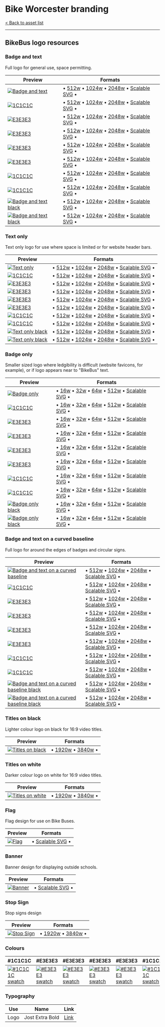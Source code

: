 # Bike Worcester branding

[< Back to asset list](./index.md)

---

## BikeBus logo resources

### Badge and text
Full logo for general use, space permitting.

| Preview | Formats |
| ------- | ------- |
| [![Badge and text](../assets/bikebus-logo/bikebus-logo-full-256.png)](bikebus-logo-full.md) | &bull; [512w](../assets/bikebus-logo/bikebus-logo-full-512.png) &bull; [1024w](../assets/bikebus-logo/bikebus-logo-full-1024.png) &bull; [2048w](../assets/bikebus-logo/bikebus-logo-full-2048.png) &bull; [Scalable SVG](../assets/bikebus-logo/bikebus-logo-full.svg) &bull; |
  | [![ 1C1C1C](../assets/bikebus-logo/bikebus-logo-full-mono-1C1C1C-256.png)](bikebus-logo-full.md#1C1C1C) | &bull; [512w](../assets/bikebus-logo/bikebus-logo-full-mono-1C1C1C-512.png) &bull; [1024w](../assets/bikebus-logo/bikebus-logo-full-mono-1C1C1C-1024.png) &bull; [2048w](../assets/bikebus-logo/bikebus-logo-full-mono-1C1C1C-2048.png) &bull; [Scalable SVG](../assets/bikebus-logo/bikebus-logo-full-mono-1C1C1C.svg) &bull; |
  | [![ E3E3E3](../assets/bikebus-logo/bikebus-logo-full-mono-E3E3E3-256.png)](bikebus-logo-full.md#E3E3E3) | &bull; [512w](../assets/bikebus-logo/bikebus-logo-full-mono-E3E3E3-512.png) &bull; [1024w](../assets/bikebus-logo/bikebus-logo-full-mono-E3E3E3-1024.png) &bull; [2048w](../assets/bikebus-logo/bikebus-logo-full-mono-E3E3E3-2048.png) &bull; [Scalable SVG](../assets/bikebus-logo/bikebus-logo-full-mono-E3E3E3.svg) &bull; |
  | [![ E3E3E3](../assets/bikebus-logo/bikebus-logo-full-mono-E3E3E3-256.png)](bikebus-logo-full.md#E3E3E3) | &bull; [512w](../assets/bikebus-logo/bikebus-logo-full-mono-E3E3E3-512.png) &bull; [1024w](../assets/bikebus-logo/bikebus-logo-full-mono-E3E3E3-1024.png) &bull; [2048w](../assets/bikebus-logo/bikebus-logo-full-mono-E3E3E3-2048.png) &bull; [Scalable SVG](../assets/bikebus-logo/bikebus-logo-full-mono-E3E3E3.svg) &bull; |
  | [![ E3E3E3](../assets/bikebus-logo/bikebus-logo-full-mono-E3E3E3-256.png)](bikebus-logo-full.md#E3E3E3) | &bull; [512w](../assets/bikebus-logo/bikebus-logo-full-mono-E3E3E3-512.png) &bull; [1024w](../assets/bikebus-logo/bikebus-logo-full-mono-E3E3E3-1024.png) &bull; [2048w](../assets/bikebus-logo/bikebus-logo-full-mono-E3E3E3-2048.png) &bull; [Scalable SVG](../assets/bikebus-logo/bikebus-logo-full-mono-E3E3E3.svg) &bull; |
  | [![ E3E3E3](../assets/bikebus-logo/bikebus-logo-full-mono-E3E3E3-256.png)](bikebus-logo-full.md#E3E3E3) | &bull; [512w](../assets/bikebus-logo/bikebus-logo-full-mono-E3E3E3-512.png) &bull; [1024w](../assets/bikebus-logo/bikebus-logo-full-mono-E3E3E3-1024.png) &bull; [2048w](../assets/bikebus-logo/bikebus-logo-full-mono-E3E3E3-2048.png) &bull; [Scalable SVG](../assets/bikebus-logo/bikebus-logo-full-mono-E3E3E3.svg) &bull; |
  | [![ 1C1C1C](../assets/bikebus-logo/bikebus-logo-full-mono-1C1C1C-256.png)](bikebus-logo-full.md#1C1C1C) | &bull; [512w](../assets/bikebus-logo/bikebus-logo-full-mono-1C1C1C-512.png) &bull; [1024w](../assets/bikebus-logo/bikebus-logo-full-mono-1C1C1C-1024.png) &bull; [2048w](../assets/bikebus-logo/bikebus-logo-full-mono-1C1C1C-2048.png) &bull; [Scalable SVG](../assets/bikebus-logo/bikebus-logo-full-mono-1C1C1C.svg) &bull; |
  | [![ 1C1C1C](../assets/bikebus-logo/bikebus-logo-full-mono-1C1C1C-256.png)](bikebus-logo-full.md#1C1C1C) | &bull; [512w](../assets/bikebus-logo/bikebus-logo-full-mono-1C1C1C-512.png) &bull; [1024w](../assets/bikebus-logo/bikebus-logo-full-mono-1C1C1C-1024.png) &bull; [2048w](../assets/bikebus-logo/bikebus-logo-full-mono-1C1C1C-2048.png) &bull; [Scalable SVG](../assets/bikebus-logo/bikebus-logo-full-mono-1C1C1C.svg) &bull; |
| [![Badge and text black](../assets/bikebus-logo/bikebus-logo-full-mono-000000-256.png)](bikebus-logo-full.md#Black) | &bull; [512w](../assets/bikebus-logo/bikebus-logo-full-mono-000000-512.png) &bull; [1024w](../assets/bikebus-logo/bikebus-logo-full-mono-000000-1024.png) &bull; [2048w](../assets/bikebus-logo/bikebus-logo-full-mono-000000-2048.png) &bull; [Scalable SVG](../assets/bikebus-logo/bikebus-logo-full-mono-000000.svg) &bull; |
| [![Badge and text black](../assets/bikebus-logo/bikebus-logo-full-mono-ffffff-256.png)](bikebus-logo-full.md#White) | &bull; [512w](../assets/bikebus-logo/bikebus-logo-full-mono-ffffff-512.png) &bull; [1024w](../assets/bikebus-logo/bikebus-logo-full-mono-ffffff-1024.png) &bull; [2048w](../assets/bikebus-logo/bikebus-logo-full-mono-ffffff-2048.png) &bull; [Scalable SVG](../assets/bikebus-logo/bikebus-logo-full-mono-ffffff.svg) &bull; |

### Text only
Text only logo for use where space is limited or for website header bars.

| Preview | Formats |
| ------- | ------- |
| [![Text only](../assets/bikebus-logo/bikebus-logo-text-256.png)](bikebus-logo-text.md) | &bull; [512w](../assets/bikebus-logo/bikebus-logo-text-512.png) &bull; [1024w](../assets/bikebus-logo/bikebus-logo-text-1024.png) &bull; [2048w](../assets/bikebus-logo/bikebus-logo-text-2048.png) &bull; [Scalable SVG](../assets/bikebus-logo/bikebus-logo-text.svg) &bull; |
  | [![ 1C1C1C](../assets/bikebus-logo/bikebus-logo-text-mono-1C1C1C-256.png)](bikebus-logo-text.md#1C1C1C) | &bull; [512w](../assets/bikebus-logo/bikebus-logo-text-mono-1C1C1C-512.png) &bull; [1024w](../assets/bikebus-logo/bikebus-logo-text-mono-1C1C1C-1024.png) &bull; [2048w](../assets/bikebus-logo/bikebus-logo-text-mono-1C1C1C-2048.png) &bull; [Scalable SVG](../assets/bikebus-logo/bikebus-logo-text-mono-1C1C1C.svg) &bull; |
  | [![ E3E3E3](../assets/bikebus-logo/bikebus-logo-text-mono-E3E3E3-256.png)](bikebus-logo-text.md#E3E3E3) | &bull; [512w](../assets/bikebus-logo/bikebus-logo-text-mono-E3E3E3-512.png) &bull; [1024w](../assets/bikebus-logo/bikebus-logo-text-mono-E3E3E3-1024.png) &bull; [2048w](../assets/bikebus-logo/bikebus-logo-text-mono-E3E3E3-2048.png) &bull; [Scalable SVG](../assets/bikebus-logo/bikebus-logo-text-mono-E3E3E3.svg) &bull; |
  | [![ E3E3E3](../assets/bikebus-logo/bikebus-logo-text-mono-E3E3E3-256.png)](bikebus-logo-text.md#E3E3E3) | &bull; [512w](../assets/bikebus-logo/bikebus-logo-text-mono-E3E3E3-512.png) &bull; [1024w](../assets/bikebus-logo/bikebus-logo-text-mono-E3E3E3-1024.png) &bull; [2048w](../assets/bikebus-logo/bikebus-logo-text-mono-E3E3E3-2048.png) &bull; [Scalable SVG](../assets/bikebus-logo/bikebus-logo-text-mono-E3E3E3.svg) &bull; |
  | [![ E3E3E3](../assets/bikebus-logo/bikebus-logo-text-mono-E3E3E3-256.png)](bikebus-logo-text.md#E3E3E3) | &bull; [512w](../assets/bikebus-logo/bikebus-logo-text-mono-E3E3E3-512.png) &bull; [1024w](../assets/bikebus-logo/bikebus-logo-text-mono-E3E3E3-1024.png) &bull; [2048w](../assets/bikebus-logo/bikebus-logo-text-mono-E3E3E3-2048.png) &bull; [Scalable SVG](../assets/bikebus-logo/bikebus-logo-text-mono-E3E3E3.svg) &bull; |
  | [![ E3E3E3](../assets/bikebus-logo/bikebus-logo-text-mono-E3E3E3-256.png)](bikebus-logo-text.md#E3E3E3) | &bull; [512w](../assets/bikebus-logo/bikebus-logo-text-mono-E3E3E3-512.png) &bull; [1024w](../assets/bikebus-logo/bikebus-logo-text-mono-E3E3E3-1024.png) &bull; [2048w](../assets/bikebus-logo/bikebus-logo-text-mono-E3E3E3-2048.png) &bull; [Scalable SVG](../assets/bikebus-logo/bikebus-logo-text-mono-E3E3E3.svg) &bull; |
  | [![ 1C1C1C](../assets/bikebus-logo/bikebus-logo-text-mono-1C1C1C-256.png)](bikebus-logo-text.md#1C1C1C) | &bull; [512w](../assets/bikebus-logo/bikebus-logo-text-mono-1C1C1C-512.png) &bull; [1024w](../assets/bikebus-logo/bikebus-logo-text-mono-1C1C1C-1024.png) &bull; [2048w](../assets/bikebus-logo/bikebus-logo-text-mono-1C1C1C-2048.png) &bull; [Scalable SVG](../assets/bikebus-logo/bikebus-logo-text-mono-1C1C1C.svg) &bull; |
  | [![ 1C1C1C](../assets/bikebus-logo/bikebus-logo-text-mono-1C1C1C-256.png)](bikebus-logo-text.md#1C1C1C) | &bull; [512w](../assets/bikebus-logo/bikebus-logo-text-mono-1C1C1C-512.png) &bull; [1024w](../assets/bikebus-logo/bikebus-logo-text-mono-1C1C1C-1024.png) &bull; [2048w](../assets/bikebus-logo/bikebus-logo-text-mono-1C1C1C-2048.png) &bull; [Scalable SVG](../assets/bikebus-logo/bikebus-logo-text-mono-1C1C1C.svg) &bull; |
| [![Text only black](../assets/bikebus-logo/bikebus-logo-text-mono-000000-256.png)](bikebus-logo-text.md#Black) | &bull; [512w](../assets/bikebus-logo/bikebus-logo-text-mono-000000-512.png) &bull; [1024w](../assets/bikebus-logo/bikebus-logo-text-mono-000000-1024.png) &bull; [2048w](../assets/bikebus-logo/bikebus-logo-text-mono-000000-2048.png) &bull; [Scalable SVG](../assets/bikebus-logo/bikebus-logo-text-mono-000000.svg) &bull; |
| [![Text only black](../assets/bikebus-logo/bikebus-logo-text-mono-ffffff-256.png)](bikebus-logo-text.md#White) | &bull; [512w](../assets/bikebus-logo/bikebus-logo-text-mono-ffffff-512.png) &bull; [1024w](../assets/bikebus-logo/bikebus-logo-text-mono-ffffff-1024.png) &bull; [2048w](../assets/bikebus-logo/bikebus-logo-text-mono-ffffff-2048.png) &bull; [Scalable SVG](../assets/bikebus-logo/bikebus-logo-text-mono-ffffff.svg) &bull; |

### Badge only
Smaller sized logo where ledgibility is difficult (website favicons, for example), or if logo appears near to &quot;BikeBus&quot; text.

| Preview | Formats |
| ------- | ------- |
| [![Badge only](../assets/bikebus-logo/bikebus-logo-badge-256.png)](bikebus-logo-badge.md) | &bull; [16w](../assets/bikebus-logo/bikebus-logo-badge-16.png) &bull; [32w](../assets/bikebus-logo/bikebus-logo-badge-32.png) &bull; [64w](../assets/bikebus-logo/bikebus-logo-badge-64.png) &bull; [512w](../assets/bikebus-logo/bikebus-logo-badge-512.png) &bull; [Scalable SVG](../assets/bikebus-logo/bikebus-logo-badge.svg) &bull; |
  | [![ 1C1C1C](../assets/bikebus-logo/bikebus-logo-badge-mono-1C1C1C-256.png)](bikebus-logo-badge.md#1C1C1C) | &bull; [16w](../assets/bikebus-logo/bikebus-logo-badge-mono-1C1C1C-16.png) &bull; [32w](../assets/bikebus-logo/bikebus-logo-badge-mono-1C1C1C-32.png) &bull; [64w](../assets/bikebus-logo/bikebus-logo-badge-mono-1C1C1C-64.png) &bull; [512w](../assets/bikebus-logo/bikebus-logo-badge-mono-1C1C1C-512.png) &bull; [Scalable SVG](../assets/bikebus-logo/bikebus-logo-badge-mono-1C1C1C.svg) &bull; |
  | [![ E3E3E3](../assets/bikebus-logo/bikebus-logo-badge-mono-E3E3E3-256.png)](bikebus-logo-badge.md#E3E3E3) | &bull; [16w](../assets/bikebus-logo/bikebus-logo-badge-mono-E3E3E3-16.png) &bull; [32w](../assets/bikebus-logo/bikebus-logo-badge-mono-E3E3E3-32.png) &bull; [64w](../assets/bikebus-logo/bikebus-logo-badge-mono-E3E3E3-64.png) &bull; [512w](../assets/bikebus-logo/bikebus-logo-badge-mono-E3E3E3-512.png) &bull; [Scalable SVG](../assets/bikebus-logo/bikebus-logo-badge-mono-E3E3E3.svg) &bull; |
  | [![ E3E3E3](../assets/bikebus-logo/bikebus-logo-badge-mono-E3E3E3-256.png)](bikebus-logo-badge.md#E3E3E3) | &bull; [16w](../assets/bikebus-logo/bikebus-logo-badge-mono-E3E3E3-16.png) &bull; [32w](../assets/bikebus-logo/bikebus-logo-badge-mono-E3E3E3-32.png) &bull; [64w](../assets/bikebus-logo/bikebus-logo-badge-mono-E3E3E3-64.png) &bull; [512w](../assets/bikebus-logo/bikebus-logo-badge-mono-E3E3E3-512.png) &bull; [Scalable SVG](../assets/bikebus-logo/bikebus-logo-badge-mono-E3E3E3.svg) &bull; |
  | [![ E3E3E3](../assets/bikebus-logo/bikebus-logo-badge-mono-E3E3E3-256.png)](bikebus-logo-badge.md#E3E3E3) | &bull; [16w](../assets/bikebus-logo/bikebus-logo-badge-mono-E3E3E3-16.png) &bull; [32w](../assets/bikebus-logo/bikebus-logo-badge-mono-E3E3E3-32.png) &bull; [64w](../assets/bikebus-logo/bikebus-logo-badge-mono-E3E3E3-64.png) &bull; [512w](../assets/bikebus-logo/bikebus-logo-badge-mono-E3E3E3-512.png) &bull; [Scalable SVG](../assets/bikebus-logo/bikebus-logo-badge-mono-E3E3E3.svg) &bull; |
  | [![ E3E3E3](../assets/bikebus-logo/bikebus-logo-badge-mono-E3E3E3-256.png)](bikebus-logo-badge.md#E3E3E3) | &bull; [16w](../assets/bikebus-logo/bikebus-logo-badge-mono-E3E3E3-16.png) &bull; [32w](../assets/bikebus-logo/bikebus-logo-badge-mono-E3E3E3-32.png) &bull; [64w](../assets/bikebus-logo/bikebus-logo-badge-mono-E3E3E3-64.png) &bull; [512w](../assets/bikebus-logo/bikebus-logo-badge-mono-E3E3E3-512.png) &bull; [Scalable SVG](../assets/bikebus-logo/bikebus-logo-badge-mono-E3E3E3.svg) &bull; |
  | [![ 1C1C1C](../assets/bikebus-logo/bikebus-logo-badge-mono-1C1C1C-256.png)](bikebus-logo-badge.md#1C1C1C) | &bull; [16w](../assets/bikebus-logo/bikebus-logo-badge-mono-1C1C1C-16.png) &bull; [32w](../assets/bikebus-logo/bikebus-logo-badge-mono-1C1C1C-32.png) &bull; [64w](../assets/bikebus-logo/bikebus-logo-badge-mono-1C1C1C-64.png) &bull; [512w](../assets/bikebus-logo/bikebus-logo-badge-mono-1C1C1C-512.png) &bull; [Scalable SVG](../assets/bikebus-logo/bikebus-logo-badge-mono-1C1C1C.svg) &bull; |
  | [![ 1C1C1C](../assets/bikebus-logo/bikebus-logo-badge-mono-1C1C1C-256.png)](bikebus-logo-badge.md#1C1C1C) | &bull; [16w](../assets/bikebus-logo/bikebus-logo-badge-mono-1C1C1C-16.png) &bull; [32w](../assets/bikebus-logo/bikebus-logo-badge-mono-1C1C1C-32.png) &bull; [64w](../assets/bikebus-logo/bikebus-logo-badge-mono-1C1C1C-64.png) &bull; [512w](../assets/bikebus-logo/bikebus-logo-badge-mono-1C1C1C-512.png) &bull; [Scalable SVG](../assets/bikebus-logo/bikebus-logo-badge-mono-1C1C1C.svg) &bull; |
| [![Badge only black](../assets/bikebus-logo/bikebus-logo-badge-mono-000000-256.png)](bikebus-logo-badge.md#Black) | &bull; [16w](../assets/bikebus-logo/bikebus-logo-badge-mono-000000-16.png) &bull; [32w](../assets/bikebus-logo/bikebus-logo-badge-mono-000000-32.png) &bull; [64w](../assets/bikebus-logo/bikebus-logo-badge-mono-000000-64.png) &bull; [512w](../assets/bikebus-logo/bikebus-logo-badge-mono-000000-512.png) &bull; [Scalable SVG](../assets/bikebus-logo/bikebus-logo-badge-mono-000000.svg) &bull; |
| [![Badge only black](../assets/bikebus-logo/bikebus-logo-badge-mono-ffffff-256.png)](bikebus-logo-badge.md#White) | &bull; [16w](../assets/bikebus-logo/bikebus-logo-badge-mono-ffffff-16.png) &bull; [32w](../assets/bikebus-logo/bikebus-logo-badge-mono-ffffff-32.png) &bull; [64w](../assets/bikebus-logo/bikebus-logo-badge-mono-ffffff-64.png) &bull; [512w](../assets/bikebus-logo/bikebus-logo-badge-mono-ffffff-512.png) &bull; [Scalable SVG](../assets/bikebus-logo/bikebus-logo-badge-mono-ffffff.svg) &bull; |

### Badge and text on a curved baseline
Full logo for around the edges of badges and circular signs.

| Preview | Formats |
| ------- | ------- |
| [![Badge and text on a curved baseline](../assets/bikebus-logo/bikebus-logo-curved-256.png)](bikebus-logo-curved.md) | &bull; [512w](../assets/bikebus-logo/bikebus-logo-curved-512.png) &bull; [1024w](../assets/bikebus-logo/bikebus-logo-curved-1024.png) &bull; [2048w](../assets/bikebus-logo/bikebus-logo-curved-2048.png) &bull; [Scalable SVG](../assets/bikebus-logo/bikebus-logo-curved.svg) &bull; |
  | [![ 1C1C1C](../assets/bikebus-logo/bikebus-logo-curved-mono-1C1C1C-256.png)](bikebus-logo-curved.md#1C1C1C) | &bull; [512w](../assets/bikebus-logo/bikebus-logo-curved-mono-1C1C1C-512.png) &bull; [1024w](../assets/bikebus-logo/bikebus-logo-curved-mono-1C1C1C-1024.png) &bull; [2048w](../assets/bikebus-logo/bikebus-logo-curved-mono-1C1C1C-2048.png) &bull; [Scalable SVG](../assets/bikebus-logo/bikebus-logo-curved-mono-1C1C1C.svg) &bull; |
  | [![ E3E3E3](../assets/bikebus-logo/bikebus-logo-curved-mono-E3E3E3-256.png)](bikebus-logo-curved.md#E3E3E3) | &bull; [512w](../assets/bikebus-logo/bikebus-logo-curved-mono-E3E3E3-512.png) &bull; [1024w](../assets/bikebus-logo/bikebus-logo-curved-mono-E3E3E3-1024.png) &bull; [2048w](../assets/bikebus-logo/bikebus-logo-curved-mono-E3E3E3-2048.png) &bull; [Scalable SVG](../assets/bikebus-logo/bikebus-logo-curved-mono-E3E3E3.svg) &bull; |
  | [![ E3E3E3](../assets/bikebus-logo/bikebus-logo-curved-mono-E3E3E3-256.png)](bikebus-logo-curved.md#E3E3E3) | &bull; [512w](../assets/bikebus-logo/bikebus-logo-curved-mono-E3E3E3-512.png) &bull; [1024w](../assets/bikebus-logo/bikebus-logo-curved-mono-E3E3E3-1024.png) &bull; [2048w](../assets/bikebus-logo/bikebus-logo-curved-mono-E3E3E3-2048.png) &bull; [Scalable SVG](../assets/bikebus-logo/bikebus-logo-curved-mono-E3E3E3.svg) &bull; |
  | [![ E3E3E3](../assets/bikebus-logo/bikebus-logo-curved-mono-E3E3E3-256.png)](bikebus-logo-curved.md#E3E3E3) | &bull; [512w](../assets/bikebus-logo/bikebus-logo-curved-mono-E3E3E3-512.png) &bull; [1024w](../assets/bikebus-logo/bikebus-logo-curved-mono-E3E3E3-1024.png) &bull; [2048w](../assets/bikebus-logo/bikebus-logo-curved-mono-E3E3E3-2048.png) &bull; [Scalable SVG](../assets/bikebus-logo/bikebus-logo-curved-mono-E3E3E3.svg) &bull; |
  | [![ E3E3E3](../assets/bikebus-logo/bikebus-logo-curved-mono-E3E3E3-256.png)](bikebus-logo-curved.md#E3E3E3) | &bull; [512w](../assets/bikebus-logo/bikebus-logo-curved-mono-E3E3E3-512.png) &bull; [1024w](../assets/bikebus-logo/bikebus-logo-curved-mono-E3E3E3-1024.png) &bull; [2048w](../assets/bikebus-logo/bikebus-logo-curved-mono-E3E3E3-2048.png) &bull; [Scalable SVG](../assets/bikebus-logo/bikebus-logo-curved-mono-E3E3E3.svg) &bull; |
  | [![ 1C1C1C](../assets/bikebus-logo/bikebus-logo-curved-mono-1C1C1C-256.png)](bikebus-logo-curved.md#1C1C1C) | &bull; [512w](../assets/bikebus-logo/bikebus-logo-curved-mono-1C1C1C-512.png) &bull; [1024w](../assets/bikebus-logo/bikebus-logo-curved-mono-1C1C1C-1024.png) &bull; [2048w](../assets/bikebus-logo/bikebus-logo-curved-mono-1C1C1C-2048.png) &bull; [Scalable SVG](../assets/bikebus-logo/bikebus-logo-curved-mono-1C1C1C.svg) &bull; |
  | [![ 1C1C1C](../assets/bikebus-logo/bikebus-logo-curved-mono-1C1C1C-256.png)](bikebus-logo-curved.md#1C1C1C) | &bull; [512w](../assets/bikebus-logo/bikebus-logo-curved-mono-1C1C1C-512.png) &bull; [1024w](../assets/bikebus-logo/bikebus-logo-curved-mono-1C1C1C-1024.png) &bull; [2048w](../assets/bikebus-logo/bikebus-logo-curved-mono-1C1C1C-2048.png) &bull; [Scalable SVG](../assets/bikebus-logo/bikebus-logo-curved-mono-1C1C1C.svg) &bull; |
| [![Badge and text on a curved baseline black](../assets/bikebus-logo/bikebus-logo-curved-mono-000000-256.png)](bikebus-logo-curved.md#Black) | &bull; [512w](../assets/bikebus-logo/bikebus-logo-curved-mono-000000-512.png) &bull; [1024w](../assets/bikebus-logo/bikebus-logo-curved-mono-000000-1024.png) &bull; [2048w](../assets/bikebus-logo/bikebus-logo-curved-mono-000000-2048.png) &bull; [Scalable SVG](../assets/bikebus-logo/bikebus-logo-curved-mono-000000.svg) &bull; |
| [![Badge and text on a curved baseline black](../assets/bikebus-logo/bikebus-logo-curved-mono-ffffff-256.png)](bikebus-logo-curved.md#White) | &bull; [512w](../assets/bikebus-logo/bikebus-logo-curved-mono-ffffff-512.png) &bull; [1024w](../assets/bikebus-logo/bikebus-logo-curved-mono-ffffff-1024.png) &bull; [2048w](../assets/bikebus-logo/bikebus-logo-curved-mono-ffffff-2048.png) &bull; [Scalable SVG](../assets/bikebus-logo/bikebus-logo-curved-mono-ffffff.svg) &bull; |

### Titles on black
Lighter colour logo on black for 16:9 video titles.

| Preview | Formats |
| ------- | ------- |
| [![Titles on black](../assets/bikebus-logo/bikebus-logo-titles-black-256.png)](bikebus-logo-titles-black.md) | &bull; [1920w](../assets/bikebus-logo/bikebus-logo-titles-black-1920.png) &bull; [3840w](../assets/bikebus-logo/bikebus-logo-titles-black-3840.png)  &bull; |

### Titles on white
Darker colour logo on white for 16:9 video titles.

| Preview | Formats |
| ------- | ------- |
| [![Titles on white](../assets/bikebus-logo/bikebus-logo-titles-white-256.png)](bikebus-logo-titles-white.md) | &bull; [1920w](../assets/bikebus-logo/bikebus-logo-titles-white-1920.png) &bull; [3840w](../assets/bikebus-logo/bikebus-logo-titles-white-3840.png)  &bull; |

### Flag
Flag design for use on Bike Buses.

| Preview | Formats |
| ------- | ------- |
| [![Flag](../assets/bikebus-logo/bikebus-logo-flag-256.png)](bikebus-logo-flag.md) | &bull; [Scalable SVG](../assets/bikebus-logo/bikebus-logo-flag.svg) &bull; |

### Banner
Banner design for displaying outside schools.

| Preview | Formats |
| ------- | ------- |
| [![Banner](../assets/bikebus-logo/bikebus-logo-banner-256.png)](bikebus-logo-banner.md) | &bull; [Scalable SVG](../assets/bikebus-logo/bikebus-logo-banner.svg) &bull; |

### Stop Sign
Stop signs design

| Preview | Formats |
| ------- | ------- |
| [![Stop Sign](../assets/bikebus-logo/bikebus-logo-stop-sign-256.png)](bikebus-logo-stop-sign.md) | &bull; [1920w](../assets/bikebus-logo/bikebus-logo-stop-sign-1920.png) &bull; [3840w](../assets/bikebus-logo/bikebus-logo-stop-sign-3840.png)  &bull; |


### Colours

| #1C1C1C |  #E3E3E3 |  #E3E3E3 |  #E3E3E3 |  #E3E3E3 |  #1C1C1C |  #1C1C1C | 
| --- |  --- |  --- |  --- |  --- |  --- |  --- | 
| [![#1C1C1C swatch](../assets/bikebus-logo/swatch-1C1C1C.png)]() |  [![#E3E3E3 swatch](../assets/bikebus-logo/swatch-E3E3E3.png)]() |  [![#E3E3E3 swatch](../assets/bikebus-logo/swatch-E3E3E3.png)]() |  [![#E3E3E3 swatch](../assets/bikebus-logo/swatch-E3E3E3.png)]() |  [![#E3E3E3 swatch](../assets/bikebus-logo/swatch-E3E3E3.png)]() |  [![#1C1C1C swatch](../assets/bikebus-logo/swatch-1C1C1C.png)]() |  [![#1C1C1C swatch](../assets/bikebus-logo/swatch-1C1C1C.png)]() | 

### Typography

| Use | Name | Link |
| --- | --- | --- |
| Logo | Jost Extra Bold | [Link](https://fonts.google.com/specimen/Jost) |
